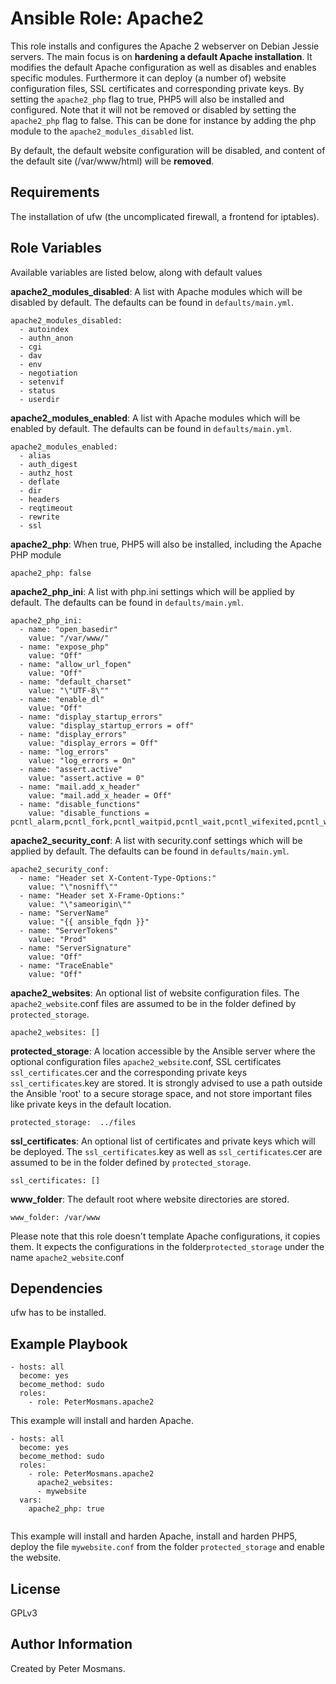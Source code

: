 Ansible Role: Apache2
=========

This role installs and configures the Apache 2 webserver on Debian Jessie servers. The main focus is on **hardening a default Apache installation**.
It modifies the default Apache configuration as well as disables and enables specific modules.
Furthermore it can deploy (a number of) website configuration files, SSL certificates and corresponding private keys.
By setting the ```apache2_php``` flag to true, PHP5 will also be installed and configured. Note that it will not be removed or disabled by setting the ```apache2_php``` flag to false. This can be done for instance by adding the php module to the ```apache2_modules_disabled``` list.

By default, the default website configuration will be disabled, and content of the default site (/var/www/html) will be **removed**.

Requirements
------------

The installation of ufw (the uncomplicated firewall, a frontend for iptables).

Role Variables
--------------

Available variables are listed below, along with default values


**apache2_modules_disabled**: A list with Apache modules which will be disabled by default. The defaults can be found in ```defaults/main.yml```.
```
apache2_modules_disabled:
  - autoindex
  - authn_anon
  - cgi
  - dav
  - env
  - negotiation
  - setenvif
  - status
  - userdir
```



**apache2_modules_enabled**: A list with Apache modules which will be enabled by default. The defaults can be found in ```defaults/main.yml```.
```
apache2_modules_enabled:
  - alias
  - auth_digest
  - authz_host
  - deflate
  - dir
  - headers
  - reqtimeout
  - rewrite
  - ssl
```



**apache2_php**: When true, PHP5 will also be installed, including the Apache PHP module
```
apache2_php: false
```



**apache2_php_ini**: A list with php.ini settings which will be applied by default. The defaults can be found in ```defaults/main.yml```.
```
apache2_php_ini:
  - name: "open_basedir"
    value: "/var/www/"
  - name: "expose_php"
    value: "Off"
  - name: "allow_url_fopen"
    value: "Off"
  - name: "default_charset"
    value: "\"UTF-8\""
  - name: "enable_dl"
    value: "Off"
  - name: "display_startup_errors"
    value: "display_startup_errors = off"
  - name: "display_errors"
    value: "display_errors = Off"
  - name: "log_errors"
    value: "log_errors = On"
  - name: "assert.active"
    value: "assert.active = 0"
  - name: "mail.add_x_header"
    value: "mail.add_x_header = Off"
  - name: "disable_functions"
    value: "disable_functions = pcntl_alarm,pcntl_fork,pcntl_waitpid,pcntl_wait,pcntl_wifexited,pcntl_wifstopped,pcntl_wifsignaled,pcntl_wexitstatus,pcntl_wtermsig,pcntl_wstopsig,pcntl_signal,pcntl_signal_dispatch,pcntl_get_last_error,pcntl_strerror,pcntl_sigprocmask,pcntl_sigwaitinfo,pcntl_sigtimedwait,pcntl_exec,pcntl_getpriority,pcntl_setpriority"
```



**apache2_security_conf**: A list with security.conf settings which will be applied by default. The defaults can be found in ```defaults/main.yml```.
```
apache2_security_conf:
  - name: "Header set X-Content-Type-Options:"
    value: "\"nosniff\""
  - name: "Header set X-Frame-Options:"
    value: "\"sameorigin\""
  - name: "ServerName"
    value: "{{ ansible_fqdn }}"
  - name: "ServerTokens"
    value: "Prod"
  - name: "ServerSignature"
    value: "Off"
  - name: "TraceEnable"
    value: "Off"
```



**apache2_websites**: An optional list of website configuration files. The ```apache2_website```.conf files are assumed to be in the folder defined by ```protected_storage```.
```
apache2_websites: []
```



**protected_storage**: A location accessible by the Ansible server where the optional configuration files ```apache2_website```.conf, SSL certificates ```ssl_certificates```.cer and the corresponding private keys ```ssl_certificates```.key are stored. It is strongly advised to use a path outside the Ansible 'root' to a secure storage space, and not store important files like private keys in the default location.
```
protected_storage:  ../files
```



**ssl_certificates**: An optional list of certificates and private keys which will be deployed. The ```ssl_certificates```.key as well as ```ssl_certificates```.cer are assumed to be in the folder defined by ```protected_storage```.
```
ssl_certificates: []
```



**www_folder**: The default root where website directories are stored.
```
www_folder: /var/www
```




Please note that this role doesn't template Apache configurations, it copies them. It expects the configurations in the folder```protected_storage``` under the name ```apache2_website```.conf



Dependencies
------------

ufw has to be installed.



Example Playbook
----------------
```
- hosts: all
  become: yes
  become_method: sudo
  roles:
    - role: PeterMosmans.apache2
```
This example will install and harden Apache.


```
- hosts: all
  become: yes
  become_method: sudo
  roles:
    - role: PeterMosmans.apache2
      apache2_websites:
      - mywebsite
  vars:
    apache2_php: true
      
```
This example will install and harden Apache, install and harden PHP5, deploy the file ```mywebsite.conf``` from the folder ```protected_storage``` and enable the website.




License
-------

GPLv3


Author Information
------------------

Created by Peter Mosmans.
